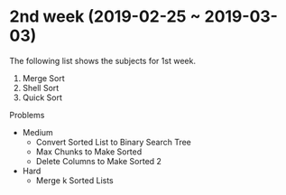 # 2nd week (2019-02-25 ~ 2019-03-03)

The following list shows the subjects for 1st week.

1. Merge Sort
2. Shell Sort
3. Quick Sort

Problems
- Medium
  - Convert Sorted List to Binary Search Tree
  - Max Chunks to Make Sorted
  - Delete Columns to Make Sorted 2
- Hard
  - Merge k Sorted Lists
